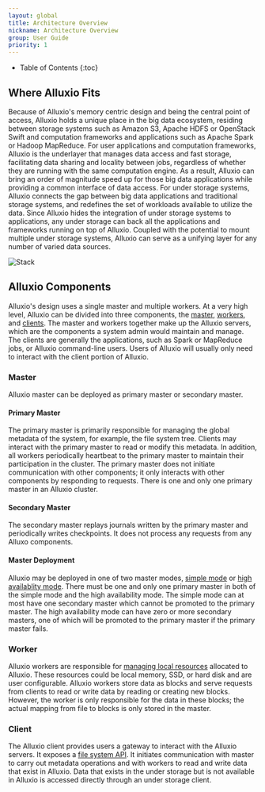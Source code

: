 ```yaml
---
layout: global
title: Architecture Overview
nickname: Architecture Overview
group: User Guide
priority: 1
---
```


* Table of Contents
{:toc}

## Where Alluxio Fits

Because of Alluxio's memory centric design and being the central point 
of access, Alluxio holds a unique place in the big data ecosystem, 
residing between storage systems such as Amazon S3, Apache HDFS or 
OpenStack Swift and computation frameworks and applications such as 
Apache Spark or Hadoop MapReduce. For user applications and computation 
frameworks, Alluxio is the underlayer that manages data access and fast 
storage, facilitating data sharing and locality between jobs, 
regardless of whether they are running with the same computation 
engine. As a result, Alluxio can bring an order of magnitude speed up 
for those big data applications while providing a common interface of 
data access. For under storage systems, Alluxio connects the gap 
between big data applications and traditional storage systems, and 
redefines the set of workloads available to utilize the data. Since 
Alluxio hides the integration of under storage systems to applications, 
any under storage can back all the applications and frameworks running 
on top of Alluxio. Coupled with the potential to mount multiple under 
storage systems, Alluxio can serve as a unifying layer for any number 
of varied data sources.

![Stack]({{site.data.img.stack}})

## Alluxio Components

Alluxio's design uses a single master and multiple workers. At a very 
high level, Alluxio can be divided into three components, the 
[master](#master), [workers](#worker), and [clients](#client). The 
master and workers together make up the Alluxio servers, which are 
the components a system admin would maintain and manage. The clients 
are generally the applications, such as Spark or MapReduce jobs, or 
Alluxio command-line users. Users of Alluxio will usually only need to 
interact with the client portion of Alluxio.

### Master

Alluxio master can be deployed as primary master or secondary master. 
#### Primary Master
The primary master is primarily responsible for managing the global 
metadata of the system, for example, the file system tree. Clients may 
interact with the primary master to read or modify this metadata. In 
addition, all workers periodically heartbeat to the primary master to 
maintain their participation in the cluster. The primary master does 
not initiate communication with other components; it only interacts 
with other components by responding to requests. There is one and only 
one primary master in an Alluxio cluster.
#### Secondary Master
The secondary master replays journals written by the primary master and 
periodically writes checkpoints. It does not process any requests from 
any Alluxo components.
#### Master Deployment
Alluxio may be deployed in one of two master modes, 
[simple mode](Running-Alluxio-Locally.html) or 
[high availablity mode](Running-Alluxio-Fault-Tolerant.html). There 
must be one and only one primary master in both of the simple mode and 
the high availability mode. The simple mode can at most have one 
secondary master which cannot be promoted to the primary master. The 
high availability mode can have zero or more secondary masters, one of 
which will be promoted to the primary master if the primary master 
fails.

### Worker

Alluxio workers are responsible for 
[managing local resources](Tiered-Storage-on-Alluxio.html) allocated 
to Alluxio. These resources could be local memory, SSD, or hard disk 
and are user configurable. Alluxio workers store data as blocks and 
serve requests from clients to read or write data by reading or 
creating new blocks. However, the worker is only responsible for the 
data in these blocks; the actual mapping from file to blocks is only 
stored in the master.

### Client

The Alluxio client provides users a gateway to interact with the 
Alluxio servers. It exposes a [file system API](File-System-API.html). 
It initiates communication with master to carry out metadata operations 
and with workers to read and write data that exist in Alluxio. Data 
that exists in the under storage but is not available in Alluxio is 
accessed directly through an under storage client.
